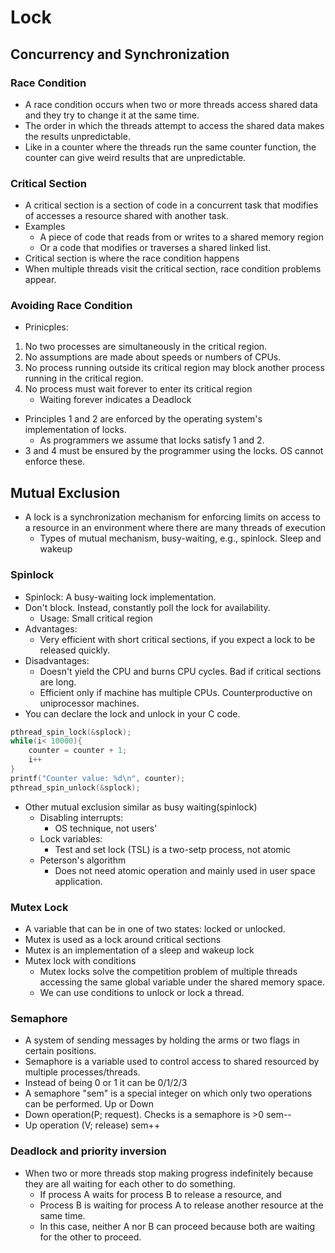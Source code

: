 # Lock

## Concurrency and Synchronization
### Race Condition
- A race condition occurs when two or more threads access shared data and they try to change it at the same time.
- The order in which the threads attempt to access the shared data makes the results unpredictable.
- Like in a counter where the threads run the same counter function, the counter can give weird results that are unpredictable.
### Critical Section
- A critical section is a section of code in a concurrent task that modifies of accesses a resource shared with another task.
- Examples
    - A piece of code that reads from or writes to a shared memory region
    - Or a code that modifies or traverses a shared linked list.
- Critical section is where the race condition happens
- When multiple threads visit the critical section, race condition problems appear.

### Avoiding Race Condition
- Prinicples:
1. No two processes are simultaneously in the critical region.
2. No assumptions are made about speeds or numbers of CPUs.
3. No process running outside its critical region may block another process running in the critical region.
4. No process must wait forever to enter its critical region
    - Waiting forever indicates a Deadlock

- Principles 1 and 2 are enforced by the operating system's implementation of locks. 
    - As programmers we assume that locks satisfy 1 and 2.
- 3 and 4 must be ensured by the programmer using the locks. OS cannot enforce these.

 

## Mutual Exclusion
- A lock is a synchronization mechanism for enforcing limits on access to a resource in an environment where there are many threads of execution
    - Types of mutual mechanism, busy-waiting, e.g., spinlock. Sleep and wakeup
### Spinlock
- Spinlock: A busy-waiting lock implementation.
- Don't block. Instead, constantly poll the lock for availability. 
    - Usage: Small critical region
- Advantages:
    - Very efficient with short critical sections, if you expect a lock to be released quickly.
- Disadvantages: 
    - Doesn't yield the CPU and burns CPU cycles. Bad if critical sections are long.
    - Efficient only if machine has multiple CPUs. Counterproductive on uniprocessor machines.
- You can declare the lock and unlock in your C code.
```C
pthread_spin_lock(&splock);
while(i< 10000){
    counter = counter + 1;
    i++
}
printf("Counter value: %d\n", counter);
pthread_spin_unlock(&splock);
```
- Other mutual exclusion similar as busy waiting(spinlock)
    - Disabling interrupts:
        - OS technique, not users'
    - Lock variables:
        - Test and set lock (TSL) is a two-setp process, not atomic
    - Peterson's algorithm
        - Does not need atomic operation and mainly used in user space application.
### Mutex Lock
- A variable that can be in one of two states: locked or unlocked.
- Mutex is used as a lock around critical sections
- Mutex is an implementation of a sleep and wakeup lock
- Mutex lock with conditions
    - Mutex locks solve the competition problem of multiple threads accessing the same global variable under the shared memory space. 
    - We can use conditions to unlock or lock a thread.

### Semaphore
- A system of sending messages by holding the arms or two flags in certain positions.
- Semaphore is a variable used to control access to shared resourced by multiple processes/threads.
- Instead of being 0 or 1 it can be 0/1/2/3 
- A semaphore "sem" is a special integer on which only two operations can be performed. Up or Down
- Down operation(P; request). Checks is a semaphore is >0 sem--
- Up operation (V; release) sem++ 
### Deadlock and priority inversion
- When two or more threads stop making progress indefinitely because they are all waiting for each other to do something.
    - If process A waits for process B to release a resource, and 
    - Process B is waiting for process A to release another resource at the same time.
    - In this case, neither A nor B can proceed because both are waiting for the other to proceed.

